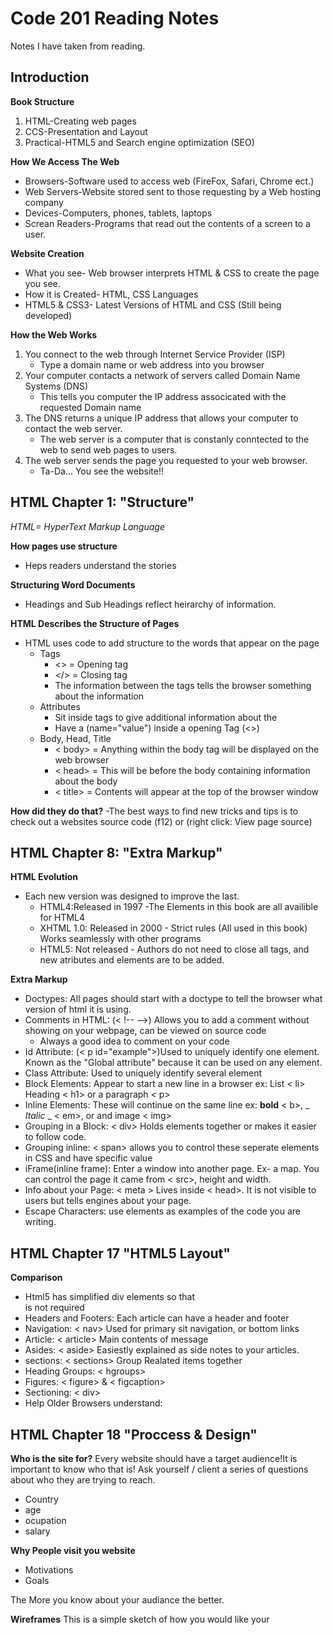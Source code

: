 # Code 201 Reading Notes
Notes I have taken from reading.

## Introduction
**Book Structure**
1. HTML-Creating web pages
2. CCS-Presentation and Layout
3. Practical-HTML5 and Search engine optimization (SEO)

**How We Access The Web**
- Browsers-Software used to access web (FireFox, Safari, Chrome ect.)
- Web Servers-Website stored sent to those requesting by a Web hosting company
- Devices-Computers, phones, tablets, laptops
- Screan Readers-Programs that read out the contents of a screen to a user.

**Website Creation**
- What you see- Web browser interprets HTML & CSS to create the page you see.
- How it is Created- HTML, CSS Languages
- HTML5 & CSS3- Latest Versions of HTML and CSS (Still being developed)

**How the Web Works**
1. You connect to the web through Internet Service Provider (ISP)
   - Type a domain name or web address into you browser
2. Your computer contacts a network of servers called Domain Name Systems (DNS)
   - This tells you computer the IP address associcated with the requested Domain name
3. The DNS returns a unique IP address that allows your computer to contact the web server. 
   - The web server is a computer that is constanly conntected to the web to send web pages to users.
4. The web server sends the page you requested to your web browser.
   - Ta-Da... You see the website!!

## HTML Chapter 1: "Structure"
_HTML= HyperText Markup Language_ 
 
**How pages use structure**
  - Heps readers understand the stories 

**Structuring Word Documents** 
  - Headings and Sub Headings reflect heirarchy of information.

**HTML Describes the Structure of Pages** 
  - HTML uses code to add structure to the words that appear on the page
    - Tags
      - <> = Opening tag
      - </> = Closing tag
      - The information between the tags tells the browser something about the information
    - Attributes
      - Sit inside tags to give additional information about the 
      - Have a (name="value") inside a opening Tag (<>)
    - Body, Head, Title
      - < body> = Anything within the body tag will be displayed on the web browser
      - < head> = This will be before the body containing information about the body
      - < title> = Contents will appear at the top of the browser window

**How did they do that?**
  -The best ways to find new tricks and tips is to check out a websites source code (f12) or (right click: View page source)
  
## HTML Chapter 8: "Extra Markup"

**HTML Evolution**
  - Each new version was designed to improve the last.
    - HTML4:Released in 1997 -The Elements in this book are all availible for HTML4
    - XHTML 1.0: Released in 2000 - Strict rules (All used in this book) Works seamlessly with other programs
    - HTML5: Not released - Authors do not need to close all tags, and new atributes and elements are to be added.

**Extra Markup** 
  - Doctypes: All pages should start with a doctype to tell the browser what version of html it is using.
  - Comments in HTML: (< !-- -->) Allows you to add a comment without showing on your webpage, can be viewed on source code
    - Always a good idea to comment on your code
  - Id Attribute: (< p id="example">)Used to uniquely identify one element. Known as the "Global attribute" because it can be used on any element.
  - Class Attribute: Used to uniquely identify several element
  - Block Elements: Appear to start a new line in a browser ex: List < li> Heading < h1> or a paragraph < p>
  - Inline Elements: These will continue on the same line ex: **bold** < b>, _ _Italic_ _ < em>, or and image < img>
  - Grouping in a Block: < div> Holds elements together or makes it easier to follow code.
  - Grouping inline: < span> allows you to control these seperate elements in CSS and have specific value
  - iFrame(inline frame): Enter a window into another page. Ex- a map. You can control the page it came from < src>, height and width.
  - Info about your Page: &lt; meta &gt; Lives inside < head>. It is not visible to users but tells engines about your page.
  - Escape Characters: use elements as examples of the code you are writing. 

## HTML Chapter 17 "HTML5 Layout"

**Comparison**
- Html5 has simplified div elements so that <div id=" " > is not required
- Headers and Footers: Each article can have a header and footer
- Navigation: < nav> Used for primary sit navigation, or bottom links
- Article:  < article> Main contents of message
- Asides: < aside> Easiestly explained as side notes to your articles.
- sections: < sections> Group Realated items together
- Heading Groups: < hgroups>
- Figures: < figure> & < figcaption>
- Sectioning: < div> 
- Help Older Browsers understand: 
   
## HTML Chapter 18 "Proccess & Design"
   **Who is the site for?**
   Every website should have a target audience!It is important to know who that is!
   Ask yourself / client a series of questions about who they are trying to reach.
   - Country
   - age
   - ocupation
   - salary
    
   **Why People visit you website**
   - Motivations
   - Goals
   
   The More you know about your audiance the better.
   
   **Wireframes**
   This is a simple sketch of how you would like your 
   
   
   











